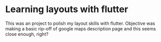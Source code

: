 <h1> Learning layouts with flutter</h1>
This was an project to polish my layout skills with flutter. Objective was making a basic rip-off of google maps description page and this seems close enough, right?